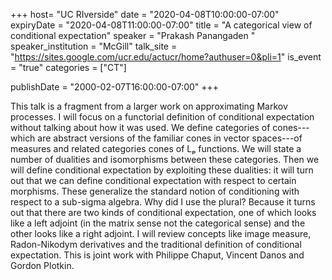 +++
  host= "UC RIverside"
  date = "2020-04-08T10:00:00-07:00"
  expiryDate = "2020-04-08T11:00:00-07:00"
  title = "A categorical view of conditional expectation"
  speaker = "Prakash Panangaden "
  speaker_institution = "McGill"
  talk_site = "https://sites.google.com/ucr.edu/actucr/home?authuser=0&pli=1"
  is_event = "true"
  categories = ["CT"]

  publishDate = "2000-02-07T16:00:00-07:00"
+++

This talk is a fragment from a larger work on approximating Markov processes. I will focus on a functorial definition of conditional expectation without talking about how it was used. We define categories of cones---which are abstract versions of the familiar cones in vector spaces---of measures and related categories cones of Lₚ functions. We will state a number of dualities and isomorphisms between these categories. Then we will define conditional expectation by exploiting these dualities: it will turn out that we can define conditional expectation with respect to certain morphisms. These generalize the standard notion of conditioning with respect to a sub-sigma algebra. Why did I use the plural? Because it turns out that there are two kinds of conditional expectation, one of which looks like a left adjoint (in the matrix sense not the categorical sense) and the other looks like a right adjoint. I will review concepts like image measure, Radon-Nikodym derivatives and the traditional definition of conditional expectation. This is joint work with Philippe Chaput, Vincent Danos and Gordon Plotkin. 